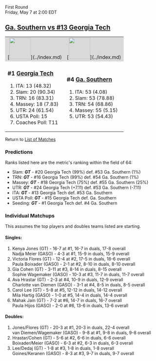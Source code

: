 First Round  
Friday, May 7 at 2:00 EDT
## [Ga. Southern vs #13 Georgia Tech](https://www.ncaa.com/game/5833659) 

<table>  
<tr style="background-color: #d9d9d9 !important"><td>[<img src="https://www.ncaa.com/sites/default/files/images/logos/schools/g/georgia-tech.70.png" width="70" height="70" />](../index.md)</td><td>[<img src="https://www.ncaa.com/sites/default/files/images/logos/schools/g/ga-southern.70.png" width="70" height="70" />](../index.md)</td></tr>
<tr><td>  

<h3>#1 <a href="../index.md">Georgia Tech</a></h3>  

<ol>  
<li>ITA: 13 (48.32)</li>  
<li>Slam: 20 (90.34)</li>  
<li>TRN: 16 (83.31)</li>  
<li>Massey: 18 (7.83)</li>  
<li>UTR: 24 (61.54)</li>  
<li>USTA Poll: 15</li>  
<li>Coaches Poll: T11</li>  
</ol>  

</td><td>  

<h3>#4 <a href="../index.md">Ga. Southern</a></h3>  

<ol>  
<li>ITA: 53 (4.08)</li>  
<li>Slam: 53 (78.88)</li>  
<li>TRN: 54 (68.86)</li>  
<li>Massey: 55 (5.15)</li>  
<li>UTR: 53 (54.43)</li>  
</ol>  

</td></tr></table>  

Return to [List of Matches](../index.md)  

### Predictions  

Ranks listed here are the metric's ranking within the field of 64:  
- Slam: ***GT*** - #20 Georgia Tech (99%) def. #53 Ga. Southern (1%)  
- TRN: ***GT*** - #16 Georgia Tech (99%) def. #54 Ga. Southern (1%)  
- Massey: ***GT*** - #18 Georgia Tech (75%) def. #55 Ga. Southern (25%)  
- UTR: ***GT*** - #24 Georgia Tech (+7.11) def. #53 Ga. Southern (-7.11)  
- ITA: ***GT*** - #13 Georgia Tech def. #53 Ga. Southern  
- USTA Poll: ***GT*** - #15 Georgia Tech def. Ga. Southern  
- Seeding: ***GT*** - #1 Georgia Tech def. #4 Ga. Southern  

### Individual Matchups  

This assumes the top players and doubles teams listed are starting.  

#### Singles:  
1. Kenya Jones (GT) - 16-7 at #1, 16-7 in duals, 17-8 overall  
   Nadja Meier (GASO) - 4-3 at #1, 15-9 in duals, 15-9 overall
2. Victoria Flores (GT) - 12-4 at #2, 17-5 in duals, 18-6 overall  
   Paula Boixader (GASO) - 2-1 at #2, 8-10 in duals, 8-10 overall
3. Gia Cohen (GT) - 3-11 at #3, 8-14 in duals, 8-15 overall  
   Sophie Wagemaker (GASO) - 10-3 at #3, 11-7 in duals, 11-7 overall
4. Ava Hrastar (GT) - 2-3 at #4, 10-9 in duals, 12-9 overall  
   Charlotte van Diemen (GASO) - 3-1 at #4, 8-5 in duals, 8-5 overall
5. Carol Lee (GT) - 5-8 at #5, 12-12 in duals, 14-12 overall  
   Mila Hartig (GASO) - 1-0 at #5, 14-4 in duals, 14-4 overall
6. Mahak Jain (GT) - 7-2 at #6, 14-7 in duals, 16-7 overall  
   Paula Hijos (GASO) - 2-0 at #6, 13-6 in duals, 13-6 overall

#### Doubles:  
1. Jones/Flores (GT) - 20-3 at #1, 20-3 in duals, 22-4 overall  
   van Diemen/Wagemaker (GASO) - 9-8 at #1, 9-8 in duals, 9-8 overall
2. Hrastar/Cohen (GT) - 5-6 at #2, 6-6 in duals, 6-6 overall  
   Boixader/Meier (GASO) - 6-3 at #2, 6-3 in duals, 6-3 overall
3. Lee/Dedaj (GT) - 1-8 at #3, 1-8 in duals, 1-8 overall  
   Goines/Keranen (GASO) - 8-3 at #3, 9-7 in duals, 9-7 overall